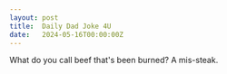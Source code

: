 ```yaml
---
layout: post
title:  Daily Dad Joke 4U
date:   2024-05-16T00:00:00Z
---
```

What do you call beef that's been burned? A mis-steak.
